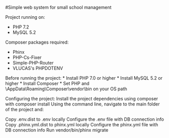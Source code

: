 #Simple web system for small school management

Project running on:
* PHP 7.2
* MySQL 5.2

Composer packages required:
* Phinx
* PHP-Cs-Fixer
* Simple-PHP-Router
* VLUCAS's PHPDOTENV

Before running the project:
    * Install PHP 7.0 or higher
    * Install MySQL 5.2 or higher
    * Install Composer 
    * Set PHP and \AppData\Roaming\Composer\vendor\bin on your OS path 

Configuring the project:
Install the project dependencies using composer with composer install
Using the command line, navigate to the main folder of the project and:

Copy .env.dist to .env locally
Configure the .env file with DB connection info
Copy .phinx.yml.dist to phinx.yml locally
Configure the phinx.yml file with DB connection info
Run vendor/bin/phinx migrate